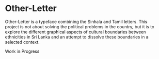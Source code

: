 Other-Letter
============

Other-Letter is a typeface combining the Sinhala and Tamil letters. 
This project is not about solving the political problems in the country, but it is to explore the different graphical 
aspects of cultural boundaries between ethnicities in Sri Lanka and an attempt to dissolve these boundaries in a 
selected context.

Work in Progress
